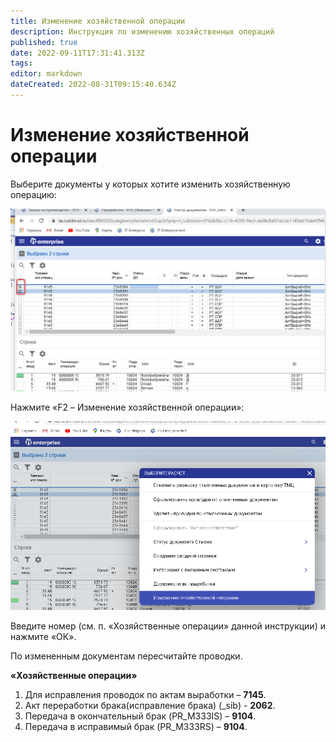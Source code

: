 ```yaml
---
title: Изменение хозяйственной операции
description: Инструкция по изменению хозяйственных операций
published: true
date: 2022-09-11T17:31:41.313Z
tags: 
editor: markdown
dateCreated: 2022-08-31T09:15:40.634Z
---
```


# Изменение хозяйственной операции

Выберите документы у которых хотите изменить хозяйственную операцию:

![](<../../assets/0 (53).png>)

Нажмите «F2 – Изменение хозяйственной операции»:

![](<../../assets/1 (80).png>)

Введите номер (см. п. «Хозяйственные операции» данной инструкции) и нажмите «ОК».

По измененным документам пересчитайте проводки.

**«Хозяйственные операции»**

1. Для исправления проводок по актам выработки – **7145**.
2. Акт переработки брака(исправление брака) (\_sib) - **2062**.
3. Передача в окончательный брак (PR\_M333IS) – **9104**.
4. Передача в исправимый брак (PR\_M333RS) – **9104**.

